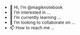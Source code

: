 - 👋 Hi, I’m @magiknotebook
- 👀 I’m interested in ...
- 🌱 I’m currently learning ...
- 💞️ I’m looking to collaborate on ...
- 📫 How to reach me ...

<!---
magiknotebook/magiknotebook is a ✨ special ✨ repository because its `README.md` (this file) appears on your GitHub profile.
You can click the Preview link to take a look at your changes.
--->
